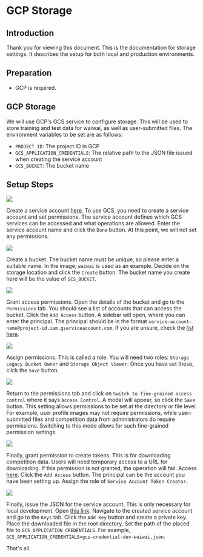 # GCP Storage

## Introduction

Thank you for viewing this document. This is the documentation for storage settings. It describes the setup for both local and production environments.

## Preparation

- GCP is required.

## GCP Storage

We will use GCP's GCS service to configure storage. This will be used to store training and test data for waiwai, as well as user-submitted files. The environment variables to be set are as follows:

- `PROJECT_ID`: The project ID in GCP
- `GCS_APPLICATION_CREDENTIALS`: The relative path to the JSON file issued when creating the service account
- `GCS_BUCKET`: The bucket name

## Setup Steps

<img src="./img/service1.png" />

Create a service account [here](https://console.cloud.google.com/iam-admin/serviceaccounts/create). To use GCS, you need to create a service account and set permissions. The service account defines which GCS services can be accessed and what operations are allowed. Enter the service account name and click the `Done` button. At this point, we will not set any permissions.

<img src="./img/gcs1.png" />

Create a bucket. The bucket name must be unique, so please enter a suitable name. In the image, `waiwai` is used as an example. Decide on the storage location and click the `Create` button. The bucket name you create here will be the value of `GCS_BUCKET`.

<img src="./img/gcs2.png" />

Grant access permissions. Open the details of the bucket and go to the `Permissions` tab. You should see a list of accounts that can access the bucket. Click the `Add Access` button. A sidebar will open, where you can enter the principal. The principal should be in the format `service-account-name@project-id.iam.gserviceaccount.com`. If you are unsure, check the [list here](https://console.cloud.google.com/iam-admin/serviceaccounts).

<img src="./img/gcs3.png" />

Assign permissions. This is called a role. You will need two roles: `Storage Legacy Bucket Owner` and `Storage Object Viewer`. Once you have set these, click the `Save` button.

<img src="./img/gcs4.png" />

Return to the permissions tab and click on `Switch to fine-grained access control` where it says `Access Control`. A modal will appear, so click the `Save` button. This setting allows permissions to be set at the directory or file level. For example, user profile images may not require permissions, while user-submitted files and competition data from administrators do require permissions. Switching to this mode allows for such fine-grained permission settings.

<img src="./img/gcs5.png" />

Finally, grant permission to create tokens. This is for downloading competition data. Users will need temporary access to a URL for downloading. If this permission is not granted, the operation will fail. Access [here](https://console.cloud.google.com/iam-admin/iam). Click the `Add Access` button. The principal can be the account you have been setting up. Assign the role of `Service Account Token Creator`.

<img src="./img/gcs6.png" />

Finally, issue the JSON for the service account. This is only necessary for local development. Open [this link](https://console.cloud.google.com/iam-admin/serviceaccounts/). Navigate to the created service account and go to the `Keys` tab. Click the `Add Key` button and create a private key. Place the downloaded file in the root directory. Set the path of the placed file to `GCS_APPLICATION_CREDENTIALS`. For example, `GCS_APPLICATION_CREDENTIALS=gcs-credential-dev-waiwai.json`.

That's all.
